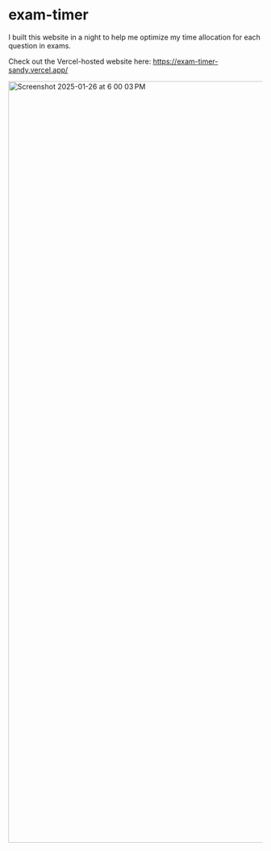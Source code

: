 # exam-timer
I built this website in a night to help me optimize my time allocation for each question in exams.  

Check out the Vercel-hosted website here: 
https://exam-timer-sandy.vercel.app/

<img width="1512" alt="Screenshot 2025-01-26 at 6 00 03 PM" src="https://github.com/user-attachments/assets/2eac0792-be1a-4f52-bb26-1152b6c42c5c" />
